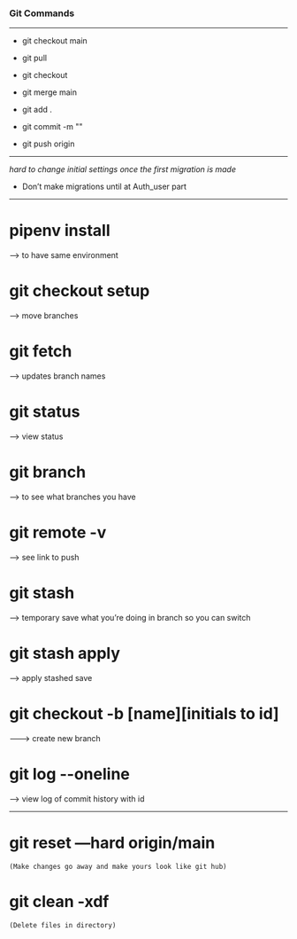 ### Git Commands
___

- git checkout main
- git pull
- git checkout <branch>
- git merge main

- git add .
- git commit -m ""
- git push origin <branch>

___


*hard to change initial settings once the first migration is made*
- Don’t make migrations until at Auth_user part

___

# pipenv install 
——> to have same environment

# git checkout  setup 
——>  move branches

# git fetch 
——> updates branch names

# git status
——> view status

# git branch
——> to see what branches you have

# git remote -v
——> see link to push

# git stash 
——> temporary save what you’re doing in branch so you can switch

# git stash apply 
——> apply stashed save

# git checkout -b [name][initials to id] 
———> create new branch

# git log --oneline 
——> view log of commit history with id

___

# git reset —hard origin/main
	(Make changes go away and make yours look like git hub)

# git clean -xdf
	(Delete files in directory)
